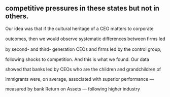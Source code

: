 ## competitive pressures in these states but not in others.

Our idea was that if the cultural heritage of a CEO matters to corporate

outcomes, then we would observe systematic differences between ﬁrms led

by second- and third- generation CEOs and ﬁrms led by the control group,

following shocks to competition. And this is what we found. Our data

showed that banks led by CEOs who are the children and grandchildren of

immigrants were, on average, associated with superior performance —

measured by bank Return on Assets — following higher industry